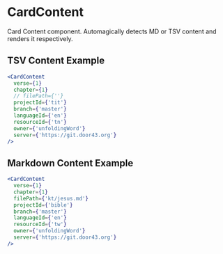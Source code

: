 # CardContent

Card Content component. Automagically detects MD or TSV content and renders it respectively.

## TSV Content Example

```jsx
<CardContent
  verse={1}
  chapter={1}
  // filePath={''}
  projectId={'tit'}
  branch={'master'}
  languageId={'en'}
  resourceId={'tn'}
  owner={'unfoldingWord'}
  server={'https://git.door43.org'}
/>
```

## Markdown Content Example

```jsx
<CardContent
  verse={1}
  chapter={1}
  filePath={'kt/jesus.md'}
  projectId={'bible'}
  branch={'master'}
  languageId={'en'}
  resourceId={'tw'}
  owner={'unfoldingWord'}
  server={'https://git.door43.org'}
/>
```
